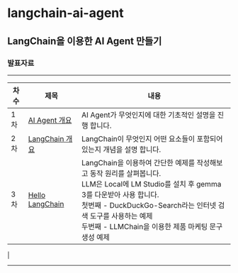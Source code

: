 # langchain-ai-agent
## LangChain을 이용한 AI Agent 만들기</br>

### 발표자료

---
|차수 | 제목 | 내용|
|----|----|----|
|1차|[AI Agent 개요](https://docs.google.com/presentation/d/e/2PACX-1vS8PxI1qIIcnjHIFFLYpv9qSvJI7d2bumWUxQhr0VykbpxnTA6BCUtRXH0AbWAVw7H9V9jiA2r3RAuN/pub?start=false&loop=false&delayms=3000)|AI Agent가 무엇인지에 대한 기초적인 설명을 진행 합니다.|
|2차|[LangChain 개요](https://docs.google.com/presentation/d/e/2PACX-1vQ57FSCWyOcfLJL_jTw7_ZEtLLg7oL0sraQi9tJvVdnC58iXYVMUkOW0lpQ7_ANmIVC9kTmjE1E1Vkn/pub?start=false&loop=false&delayms=3000)|LangChain이 무엇인지 어떤 요소들이 포함되어 있는지 개념을 설명 합니다.|
|3차|[Hello LangChain](https://docs.google.com/presentation/d/e/2PACX-1vSG4_Xg1vWKlYyKy2bgnvpvAQg75Rgli-_TV1Rwcob8ODeQ0nveqCBk1p_fjL1Smwvur_jTfCYf7IVU/pub?start=false&loop=false&delayms=3000)| LangChain을 이용하여 간단한 예제를 작성해보고 동작 원리를 살펴봅니다.</br> LLM은 Local에 LM Studio를 설치 후 gemma 3를 다운받아 사용 합니다.</br>첫번째 - DuckDuckGo-Search라는 인터넷 검색 도구를 사용하는 예제</br>두번째 - LLMChain을 이용한 제품 마케팅 문구 생성 예제|
|

---


